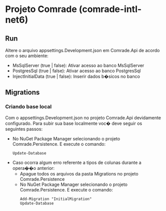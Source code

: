 # Projeto Comrade (comrade-intl-net6)

## Run
Altere o arquivo appsettings.Development.json em Comrade.Api de acordo com o seu ambiente:	
- MsSqlServer (true | false): Ativar acesso ao banco MsSqlServer
- PostgresSql (true | false): Ativar acesso ao banco PostgresSql
- InjectInitialData (true | false): Inserir dados b�sicos no banco

## Migrations
### Criando base local
Com o appsettings.Development.json no projeto Comrade.Api devidamente configurado. Para subir sua base localmente voc� deve seguir os seguintes passos:
- No NuGet Package Manager selecionando o projeto Comrade.Persistence. E execute o comando:
  ```
  Update-Database
  ```
- Caso ocorra algum erro referente a tipos de colunas durante a opera��o anterior:
  - Apague todos os arquivos da pasta Migrations no projeto Comrade.Persistence
  - No NuGet Package Manager selecionando o projeto Comrade.Persistence. E execute o comando:
    ```
    Add-Migration "InitialMigration"
    Update-Database
    ```